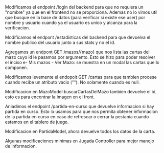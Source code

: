Modificamos el endpoint /login del backend para que no requiera un "nombre" ya que en el frontend no se proporciona. Ademas no lo vimos util que busque en la base de datos (para verificar si existe ese user) por nombre y usuario cuando ya el usuario es unico y alcanza para la verificacion.

Modificamos el endpont /estadisticas del backend para que devuelva el nombre publico del usuario junto a sus stats y no el id.

Agregamos un endpont GET /mazos/{mazo} que nos lista las cartas del mazo cuyo id le pasamos por argumento. Esto se hizo para poder resolver el inciso e- Mis mazos - Ver Mazo: se muestra en un modal las cartas que lo componen.

Modificamos levemente el endopoit GET /cartas para que tambien procese cuando recibe un atributo vacio (""). No solamente cuando es null.

Modificacion en MazoModel buscarCartasDelMazo tambien devuelve el id, esto es para encontrar la imagen en el front.

Aniadimos el endpoint /partida-en-curso que devuelve informacion si hay partida en curso. Esto lo usamos para que nos permita obtener informacion de la partida en curso en caso de refrescar o cerrar la pestania cuando estamos en el tablero de juego. 

Modificacion en PartidaModel, ahora devuelve todos los datos de la carta.

Algunas modificaciones minimas en Jugada Controller para mejor manejo de informacion.

